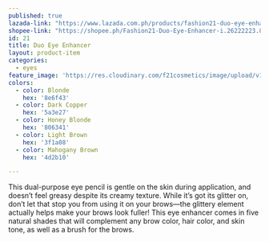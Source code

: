 ```yaml
---
published: true
lazada-link: "https://www.lazada.com.ph/products/fashion21-duo-eye-enhancer-i254112491-s349019870.html?spm=a2o4l.seller.list.62.5de16cc94R6WkG&mp=1"
shopee-link: "https://shopee.ph/Fashion21-Duo-Eye-Enhancer-i.26222223.826165374"
id: 21
title: Duo Eye Enhancer
layout: product-item
categories:
  - eyes
feature_image: 'https://res.cloudinary.com/f21cosmetics/image/upload/v1597985219/duo-enhancer_xd3mx7.jpg'
colors:
  - color: Blonde
    hex: '8e6f43'
  - color: Dark Copper
    hex: '5a3e27'
  - color: Honey Blonde
    hex: '806341'
  - color: Light Brown
    hex: '3f1a08'
  - color: Mahogany Brown
    hex: '4d2b10'

---
```

This dual-purpose eye pencil is gentle on the skin during application, and doesn’t feel greasy despite its creamy texture.  While it’s got its glitter on, don’t let that stop you from using it on your brows—the glittery element actually helps make your brows look fuller! This eye enhancer comes in five natural shades that will complement any brow color, hair color, and skin tone, as well as a brush for the brows.
